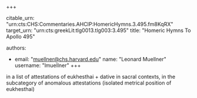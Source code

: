 +++


citable_urn: "urn:cts:CHS:Commentaries.AHCIP:HomericHymns.3.495.fm8KqRX"
target_urn: "urn:cts:greekLit:tlg0013.tlg003:3.495"
title: "Homeric Hymns To Apollo 495"

authors:
- email: "muellner@chs.harvard.edu"
  name: "Leonard Muellner"
  username: "lmuellner"
+++

<p>in a list of attestations of eukhesthai + dative in sacral contexts, in the subcategory of anomalous attestations (isolated metrical position of eukhesthai)</p>